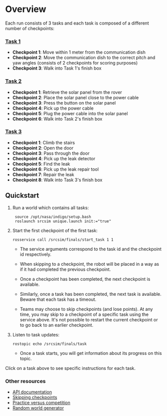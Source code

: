 # Overview

Each run consists of 3 tasks and each task is composed of a different number of
checkpoints:

### [Task 1](https://bitbucket.org/osrf/srcsim/wiki/finals_task1)

* **Checkpoint 1**: Move within 1 meter from the communication dish
* **Checkpoint 2**: Move the communication dish to the correct pitch and yaw angles (consists of 2 checkpoints for scoring purposes)
* **Checkpoint 3**: Walk into Task 1's finish box

### [Task 2](https://bitbucket.org/osrf/srcsim/wiki/finals_task2)

* **Checkpoint 1**: Retrieve the solar panel from the rover
* **Checkpoint 2**: Place the solar panel close to the power cable
* **Checkpoint 3**: Press the button on the solar panel
* **Checkpoint 4**: Pick up the power cable
* **Checkpoint 5**: Plug the power cable into the solar panel
* **Checkpoint 6**: Walk into Task 2's finish box

### [Task 3](https://bitbucket.org/osrf/srcsim/wiki/finals_task3)

* **Checkpoint 1**: Climb the stairs
* **Checkpoint 2**: Open the door
* **Checkpoint 3**: Pass through the door
* **Checkpoint 4**: Pick up the leak detector
* **Checkpoint 5**: Find the leak
* **Checkpoint 6**: Pick up the leak repair tool
* **Checkpoint 7**: Repair the leak
* **Checkpoint 8**: Walk into Task 3's finish box

## Quickstart

1. Run a world which contains all tasks:

        source /opt/nasa/indigo/setup.bash
        roslaunch srcsim unique.launch init:="true"


1. Start the first checkpoint of the first task:

    ```
    rosservice call /srcsim/finals/start_task 1 1
    ```

    * The service arguments correspond to the task id and the checkpoint id
    respectively.

    * When skipping to a checkpoint, the robot will be placed in a way as if
      it had completed the previous checkpoint.

    * Once a checkpoint has been completed, the next checkpoint is available.

    * Similarly, once a task has been completed, the next task is available.
    Beware that each task has a timeout.

    * Teams may choose to skip checkpoints (and lose points). At any time, you may
    skip to a checkpoint of a specific task using the service above. It's not
    possible to restart the current checkpoint or to go back to an earlier
    checkpoint.

1. Listen to task updates:

    ```
    rostopic echo /srcsim/finals/task
    ```

    * Once a task starts, you will get information about its progress on this
    topic.

Click on a task above to see specific instructions for each task.

### Other resources

* [API documentation](https://bitbucket.org/osrf/srcsim/wiki/api)
* [Skipping checkpoints](https://bitbucket.org/osrf/srcsim/wiki/skip_summary)
* [Practice versus competition](https://bitbucket.org/osrf/srcsim/wiki/practice_vs_competition)
* [Random world generator](https://bitbucket.org/osrf/srcsim/wiki/world_generator)
